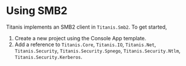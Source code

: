 # Using SMB2

Titanis implements an SMB2 client in `Titanis.Smb2`.  To get started,

1. Create a new project using the Console App template.
1. Add a reference to `Titanis.Core`, `Titanis.IO`, `Titanis.Net`, `Titanis.Security`, `Titanis.Security.Spnego`, `Titanis.Security.Ntlm`, `Titanis.Security.Kerberos`.

